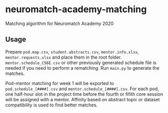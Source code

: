 # neuromatch-academy-matching
Matching algorithm for Neuromatch Academy 2020

 
## Usage
Prepare `pod.map.csv`, `student.abstracts.csv`, `mentor.info.xlsx`, `mentor.requests.xlsx` and place them in the root folder. `mentor.schedule_C56E.csv` or other previously generated schedule file is needed if you need to perform a rematching. Run `main.py` to generate the matches. 

Pod-mentor matching for week 1 will be exported to `pod.schedule_[####].csv` and `mentor.schedule_[####].csv`. For each pod, one half-hour slot in the project time before the fourth or fifith core session will be assigned with a mentor. Affinity based on abstract topic or dataset compatibility is used to find better matches.
